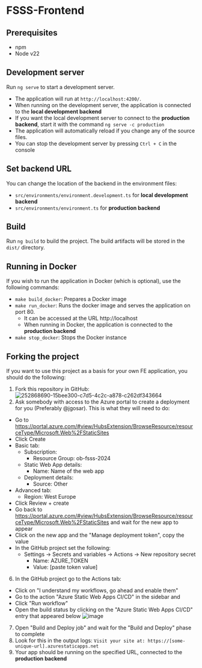 # FSSS-Frontend

## Prerequisites
- npm
- Node v22

## Development server
Run `ng serve` to start a development server.
- The application will run at `http://localhost:4200/`.
- When running on the development server, the application is connected to the **local development backend**
- If you want the local development server to connect to the **production backend**, start it with the command `ng serve -c production`
- The application will automatically reload if you change any of the source files.
- You can stop the development server by pressing `Ctrl + C` in the console

## Set backend URL
You can change the location of the backend in the environment files:
- `src/environments/environment.development.ts` for **local development backend**
- `src/environments/environment.ts` for **production backend**

## Build
Run `ng build` to build the project. The build artifacts will be stored in the `dist/` directory.

## Running in Docker
If you wish to run the application in Docker (which is optional), use the following commands:
- `make build_docker`: Prepares a Docker image
- `make run_docker`: Runs the docker image and serves the application on port 80.
  - It can be accessed at the URL http://localhost
  - When running in Docker, the application is connected to the **production backend**
- `make stop_docker`: Stops the Docker instance

## Forking the project
If you want to use this project as a basis for your own FE application, you should do the following:
1. Fork this repository in GitHub:
![252868690-15bee300-c7d5-4c2c-a878-c262df343664](https://github.com/ob-fsss-2024/frontend/assets/36840705/31571571-bebe-457c-a3a5-843289b2f0f7)
2. Ask somebody with access to the Azure portal to create a deployment for you (Preferably @jgosar). This is what they will need to do:
- Go to https://portal.azure.com/#view/HubsExtension/BrowseResource/resourceType/Microsoft.Web%2FStaticSites
- Click Create
- Basic tab:
  - Subscription:
    - Resource Group: ob-fsss-2024
  - Static Web App details:
    - Name: Name of the web app
  - Deployment details:
    - Source: Other
- Advanced tab:
  - Region: West Europe
- Click Review + create
- Go back to https://portal.azure.com/#view/HubsExtension/BrowseResource/resourceType/Microsoft.Web%2FStaticSites and wait for the new app to appear
- Click on the new app and the "Manage deployment token", copy the value
- In the GitHub project set the following:
  - Settings -> Secrets and variables -> Actions -> New repository secret
    - Name: AZURE_TOKEN
    - Value: [paste token value]
6. In the GitHub project go to the Actions tab:
  - Click on "I understand my workflows, go ahead and enable them"
  - Go to the action "Azure Static Web Apps CI/CD" in the sidebar and
  - Click "Run workflow"
  - Open the build status by clicking on the "Azure Static Web Apps CI/CD" entry that appeared below
 ![image](https://github.com/ob-fsss-2024/frontend/assets/36840705/c69c822f-8f3e-448d-803d-1d691e63c819)
7. Open "Build and Deploy job" and wait for the "Build and Deploy" phase to complete
8. Look for this in the output logs: `Visit your site at: https://[some-unique-url].azurestaticapps.net`
9. Your app should be running on the specified URL, connected to the **production backend**

